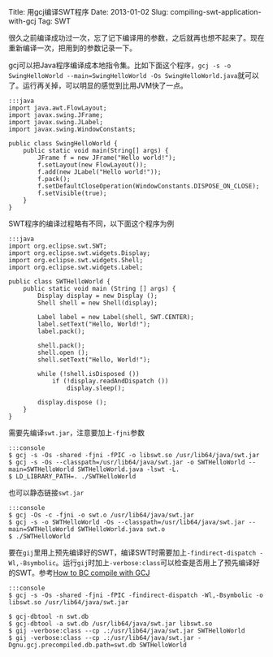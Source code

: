 Title: 用gcj编译SWT程序
Date: 2013-01-02
Slug: compiling-swt-application-with-gcj
Tag: SWT

很久之前编译成功过一次，忘了记下编译用的参数，之后就再也想不起来了。现在重新编译一次，把用到的参数记录一下。

<!-- more -->

gcj可以把Java程序编译成本地指令集。比如下面这个程序，`gcj -s -o SwingHelloWorld --main=SwingHelloWorld -Os SwingHelloWorld.java`就可以了。运行再关掉，可以明显的感觉到比用JVM快了一点。

    :::java
    import java.awt.FlowLayout;
    import javax.swing.JFrame;
    import javax.swing.JLabel;
    import javax.swing.WindowConstants;

    public class SwingHelloWorld {
        public static void main(String[] args) {
            JFrame f = new JFrame("Hello world!");
            f.setLayout(new FlowLayout());
            f.add(new JLabel("Hello world!"));
            f.pack();
            f.setDefaultCloseOperation(WindowConstants.DISPOSE_ON_CLOSE);
            f.setVisible(true);
        }
    }


SWT程序的编译过程略有不同，以下面这个程序为例

    :::java
    import org.eclipse.swt.SWT;
    import org.eclipse.swt.widgets.Display;
    import org.eclipse.swt.widgets.Shell;
    import org.eclipse.swt.widgets.Label;

    public class SWTHelloWorld {
        public static void main (String [] args) {
            Display display = new Display ();
            Shell shell = new Shell(display);

            Label label = new Label(shell, SWT.CENTER);
            label.setText("Hello, World!");
            label.pack();

            shell.pack();
            shell.open ();
            shell.setText("Hello, World!");

            while (!shell.isDisposed ())
                if (!display.readAndDispatch ())
                    display.sleep();

            display.dispose ();
        }
    }

需要先编译`swt.jar`，注意要加上`-fjni`参数

    :::console
    $ gcj -s -Os -shared -fjni -fPIC -o libswt.so /usr/lib64/java/swt.jar
    $ gcj -s -Os --classpath=/usr/lib64/java/swt.jar -o SWTHelloWorld --main=SWTHelloWorld SWTHelloWorld.java -lswt -L.
    $ LD_LIBRARY_PATH=. ./SWTHelloWorld

也可以静态链接`swt.jar`

    :::console
    $ gcj -Os -c -fjni -o swt.o /usr/lib64/java/swt.jar
    $ gcj -s -o SWTHelloWorld -Os --classpath=/usr/lib64/java/swt.jar --main=SWTHelloWorld SWTHelloWorld.java swt.o
    $ ./SWTHelloWorld

要在`gij`里用上预先编译好的SWT，编译SWT时需要加上`-findirect-dispatch -Wl,-Bsymbolic`。运行`gij`时加上`-verbose:class`可以检查是否用上了预先编译好的SWT。参考[How to BC compile with GCJ](http://gcc.gnu.org/wiki/How_to_BC_compile_with_GCJ)

    :::console
    $ gcj -s -Os -shared -fjni -fPIC -findirect-dispatch -Wl,-Bsymbolic -o libswt.so /usr/lib64/java/swt.jar

    $ gcj-dbtool -n swt.db
    $ gcj-dbtool -a swt.db /usr/lib64/java/swt.jar libswt.so
    $ gij -verbose:class --cp .:/usr/lib64/java/swt.jar SWTHelloWorld
    $ gij -verbose:class --cp .:/usr/lib64/java/swt.jar -Dgnu.gcj.precompiled.db.path=swt.db SWTHelloWorld
